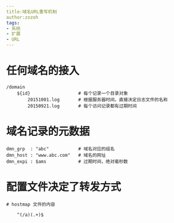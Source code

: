 ```yaml
---
title:域名URL重写机制
author:zozoh
tags:
- 系统
- 扩展
- URL
---
```


# 任何域名的接入

```
/domain
    ${id}                  # 每个记录一个目录对象
        20151001.log       # 根据服务器时间，直接决定日志文件的名称
        20150921.log       # 每个访问记录都有过期时间
```

# 域名记录的元数据

```
dmn_grp  : "abc"           # 域名对应的组名
dmn_host : "www.abc.com"   # 域名的网址
dmn_expi : $ams            # 过期时间，绝对毫秒数
```

# 配置文件决定了转发方式

```
# hostmap 文件的内容

    ^(/a)(.+)$
```


